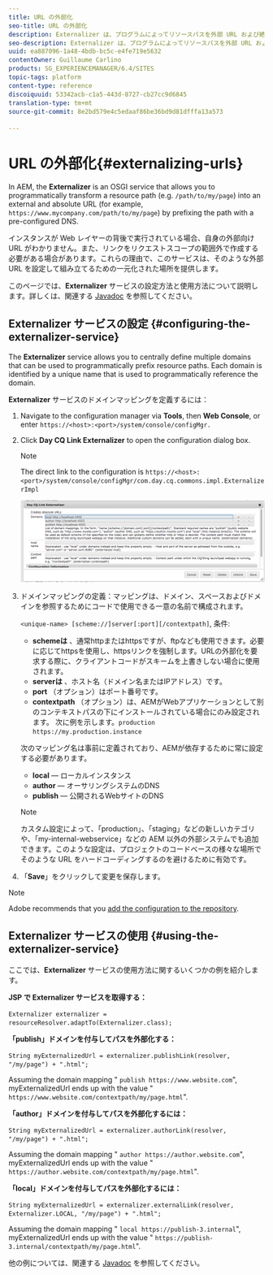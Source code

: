 ```yaml
---
title: URL の外部化
seo-title: URL の外部化
description: Externalizer は、プログラムによってリソースパスを外部 URL および絶対 URL に変換できる OSGi サービスです
seo-description: Externalizer は、プログラムによってリソースパスを外部 URL および絶対 URL に変換できる OSGi サービスです
uuid: ea887096-1a48-4bdb-bc5c-e4fe719e5632
contentOwner: Guillaume Carlino
products: SG_EXPERIENCEMANAGER/6.4/SITES
topic-tags: platform
content-type: reference
discoiquuid: 53342acb-c1a5-443d-8727-cb27cc9d6845
translation-type: tm+mt
source-git-commit: 8e2bd579e4c5edaaf86be36bd9d81dfffa13a573

---
```



# URL の外部化{#externalizing-urls}

In AEM, the **Externalizer** is an OSGI service that allows you to programmatically transform a resource path (e.g. `/path/to/my/page`) into an external and absolute URL (for example, `https://www.mycompany.com/path/to/my/page`) by prefixing the path with a pre-configured DNS.

インスタンスが Web レイヤーの背後で実行されている場合、自身の外部向け URL がわかりません。また、リンクをリクエストスコープの範囲外で作成する必要がある場合があります。これらの理由で、このサービスは、そのような外部 URL を設定して組み立てるための一元化された場所を提供します。

このページでは、**Externalizer** サービスの設定方法と使用方法について説明します。詳しくは、関連する [Javadoc](https://helpx.adobe.com/experience-manager/6-4/sites/developing/using/reference-materials/javadoc/com/day/cq/commons/Externalizer.html) を参照してください。

## Externalizer サービスの設定 {#configuring-the-externalizer-service}

The **Externalizer** service allows you to centrally define multiple domains that can be used to programmatically prefix resource paths. Each domain is identified by a unique name that is used to programmatically reference the domain.

**Externalizer** サービスのドメインマッピングを定義するには：

1. Navigate to the configuration manager via **Tools**, then **Web Console**, or enter `https://<host>:<port>/system/console/configMgr.`
1. Click **Day CQ Link Externalizer** to open the configuration dialog box.

   >[!NOTE]
   >
   >The direct link to the configuration is `https://<host>:<port>/system/console/configMgr/com.day.cq.commons.impl.ExternalizerImpl`

   ![chlimage_1-44](assets/chlimage_1-44.png)

1. ドメインマッピングの定義：マッピングは、ドメイン、スペースおよびドメインを参照するためにコードで使用できる一意の名前で構成されます。

   `<unique-name> [scheme://]server[:port][/contextpath]`, 条件:

   * **schemeは** 、通常httpまたはhttpsですが、ftpなども使用できます。必要に応じてhttpsを使用し、httpsリンクを強制します。URLの外部化を要求する際に、クライアントコードがスキームを上書きしない場合に使用されます。
   * **serverは** 、ホスト名（ドメイン名またはIPアドレス）です。
   * **port** （オプション）はポート番号です。
   * **contextpath** （オプション）は、AEMがWebアプリケーションとして別のコンテキストパスの下にインストールされている場合にのみ設定されます。
   次に例を示します。`production https://my.production.instance`

   次のマッピング名は事前に定義されており、AEMが依存するために常に設定する必要があります。

   * **local** — ローカルインスタンス
   * **author** — オーサリングシステムのDNS
   * **publish** — 公開されるWebサイトのDNS
   >[!NOTE]
   >
   >カスタム設定によって、「production」、「staging」などの新しいカテゴリや、「my-internal-webservice」などの AEM 以外の外部システムでも追加できます。このような設定は、プロジェクトのコードベースの様々な場所でそのような URL をハードコーディングするのを避けるために有効です。

1. 「**Save**」をクリックして変更を保存します。

>[!NOTE]
>
>Adobe recommends that you [add the configuration to the repository](/help/sites-deploying/configuring-osgi.md#adding-a-new-configuration-to-the-repository).

## Externalizer サービスの使用 {#using-the-externalizer-service}

ここでは、**Externalizer** サービスの使用方法に関するいくつかの例を紹介します。

**JSP で Externalizer サービスを取得する：**

`Externalizer externalizer = resourceResolver.adaptTo(Externalizer.class);`

**「publish」ドメインを付与してパスを外部化する：**

`String myExternalizedUrl = externalizer.publishLink(resolver, "/my/page") + ".html";`

Assuming the domain mapping &quot; `publish https://www.website.com`&quot;, myExternalizedUrl ends up with the value &quot; `https://www.website.com/contextpath/my/page.html`&quot;.

**「author」ドメインを付与してパスを外部化するには：**

`String myExternalizedUrl = externalizer.authorLink(resolver, "/my/page") + ".html";`

Assuming the domain mapping &quot; `author https://author.website.com`&quot;, myExternalizedUrl ends up with the value &quot; `https://author.website.com/contextpath/my/page.html`&quot;.

**「local」ドメインを付与してパスを外部化するには：**

`String myExternalizedUrl = externalizer.externalLink(resolver, Externalizer.LOCAL, "/my/page") + ".html";`

Assuming the domain mapping &quot; `local https://publish-3.internal`&quot;, myExternalizedUrl ends up with the value &quot; `https://publish-3.internal/contextpath/my/page.html`&quot;.

他の例については、関連する [Javadoc](https://helpx.adobe.com/experience-manager/6-4/sites/developing/using/reference-materials/javadoc/com/day/cq/commons/Externalizer.html) を参照してください。
